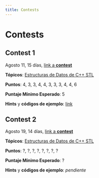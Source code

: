 ```yaml
---
title: Contests
---
```


# Contests

## Contest 1
Agosto 11, 15 días, [link a **contest**](https://vjudge.net/contest/510018)

**Tópicos**: [Estructuras de Datos de C++ STL](../resources/data_structures)

**Puntos**: 4, 3, 3, 4, 4, 3, 3, 3, 4, 4, 6

**Puntaje Mínimo Esperado**: 5

**Hints** y **códigos de ejemplo**: [link](hints/contest1)

## Contest 2
Agosto 19, 14 días, [link a **contest**](https://vjudge.net/contest/511393)

**Tópicos**: [Estructuras de Datos de C++ STL](../resources/data_structures)

**Puntos**: ?, ?, ?, ?, ?, ?, ?, ?

**Puntaje Mínimo Esperado**: ?

**Hints** y **códigos de ejemplo**: _pendiente_